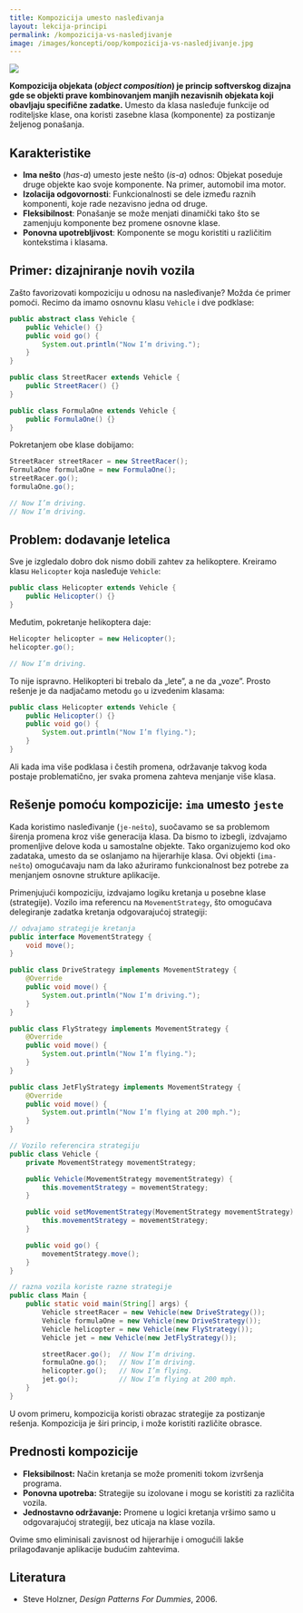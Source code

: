 ```yaml
---
title: Kompozicija umesto nasleđivanja
layout: lekcija-principi
permalink: /kompozicija-vs-nasledjivanje
image: /images/koncepti/oop/kompozicija-vs-nasledjivanje.jpg
---
```


![]({{page.image}})

**Kompozicija objekata (*object composition*) je princip softverskog dizajna gde se objekti prave kombinovanjem manjih nezavisnih objekata koji obavljaju specifične zadatke.** Umesto da klasa nasleđuje funkcije od roditeljske klase, ona koristi zasebne klasa (komponente) za postizanje željenog ponašanja.

## Karakteristike

- **Ima nešto** (*has-a*) umesto jeste nešto (*is-a*) odnos: Objekat poseduje druge objekte kao svoje komponente. Na primer, automobil ima motor.
- **Izolacija odgovornosti**: Funkcionalnosti se dele između raznih komponenti, koje rade nezavisno jedna od druge.
- **Fleksibilnost**: Ponašanje se može menjati dinamički tako što se zamenjuju komponente bez promene osnovne klase.
- **Ponovna upotrebljivost**: Komponente se mogu koristiti u različitim kontekstima i klasama.

## Primer: dizajniranje novih vozila

Zašto favorizovati kompoziciju u odnosu na nasleđivanje? Možda će primer pomoći. Recimo da imamo osnovnu klasu `Vehicle` i dve podklase:

```java
public abstract class Vehicle {
    public Vehicle() {}
    public void go() {
        System.out.println("Now I’m driving.");
    }
}

public class StreetRacer extends Vehicle {
    public StreetRacer() {}
}

public class FormulaOne extends Vehicle {
    public FormulaOne() {}
}
```

Pokretanjem obe klase dobijamo:  
```java
StreetRacer streetRacer = new StreetRacer();
FormulaOne formulaOne = new FormulaOne();
streetRacer.go();
formulaOne.go();

// Now I’m driving.
// Now I’m driving.
```

## Problem: dodavanje letelica

Sve je izgledalo dobro dok nismo dobili zahtev za helikoptere. Kreiramo klasu `Helicopter` koja nasleđuje `Vehicle`:  
```java
public class Helicopter extends Vehicle {
    public Helicopter() {}
}
```

Međutim, pokretanje helikoptera daje:  
```java
Helicopter helicopter = new Helicopter();
helicopter.go();

// Now I’m driving.
```

To nije ispravno. Helikopteri bi trebalo da „lete”, a ne da „voze”. Prosto rešenje je da nadjačamo metodu `go` u izvedenim klasama:

```java
public class Helicopter extends Vehicle {
    public Helicopter() {}
    public void go() {
        System.out.println("Now I’m flying.");
    }
}
```

Ali kada ima više podklasa i čestih promena, održavanje takvog koda postaje problematično, jer svaka promena zahteva menjanje više klasa.  

## Rešenje pomoću kompozicije: `ima` umesto `jeste`

Kada koristimo nasleđivanje (`je-nešto`), suočavamo se sa problemom širenja promena kroz više generacija klasa. Da bismo to izbegli, izdvajamo promenljive delove koda u samostalne objekte. Tako organizujemo kod oko zadataka, umesto da se oslanjamo na hijerarhije klasa. Ovi objekti (`ima-nešto`) omogućavaju nam da lako ažuriramo funkcionalnost bez potrebe za menjanjem osnovne strukture aplikacije.  

Primenjujući kompoziciju, izdvajamo logiku kretanja u posebne klase (strategije). Vozilo ima referencu na `MovementStrategy`, što omogućava delegiranje zadatka kretanja odgovarajućoj strategiji:  


```java
// odvajamo strategije kretanja
public interface MovementStrategy {
    void move();
}

public class DriveStrategy implements MovementStrategy {
    @Override
    public void move() {
        System.out.println("Now I’m driving.");
    }
}

public class FlyStrategy implements MovementStrategy {
    @Override
    public void move() {
        System.out.println("Now I’m flying.");
    }
}

public class JetFlyStrategy implements MovementStrategy {
    @Override
    public void move() {
        System.out.println("Now I’m flying at 200 mph.");
    }
}

// Vozilo referencira strategiju
public class Vehicle {
    private MovementStrategy movementStrategy;

    public Vehicle(MovementStrategy movementStrategy) {
        this.movementStrategy = movementStrategy;
    }

    public void setMovementStrategy(MovementStrategy movementStrategy) {
        this.movementStrategy = movementStrategy;
    }

    public void go() {
        movementStrategy.move();
    }
}

// razna vozila koriste razne strategije
public class Main {
    public static void main(String[] args) {
        Vehicle streetRacer = new Vehicle(new DriveStrategy());
        Vehicle formulaOne = new Vehicle(new DriveStrategy());
        Vehicle helicopter = new Vehicle(new FlyStrategy());
        Vehicle jet = new Vehicle(new JetFlyStrategy());

        streetRacer.go();  // Now I’m driving.
        formulaOne.go();   // Now I’m driving.
        helicopter.go();   // Now I’m flying.
        jet.go();          // Now I’m flying at 200 mph.
    }
}
```

U ovom primeru, kompozicija koristi obrazac strategije za postizanje rešenja. Kompozicija je širi princip, i može koristiti različite obrasce.

## Prednosti kompozicije

- **Fleksibilnost:** Način kretanja se može promeniti tokom izvršenja programa.  
- **Ponovna upotreba:** Strategije su izolovane i mogu se koristiti za različita vozila.  
- **Jednostavno održavanje:** Promene u logici kretanja vršimo samo u odgovarajućoj strategiji, bez uticaja na klase vozila.  

Ovime smo eliminisali zavisnost od hijerarhije i omogućili lakše prilagođavanje aplikacije budućim zahtevima.

## Literatura 
- Steve Holzner, *Design Patterns For Dummies*, 2006.